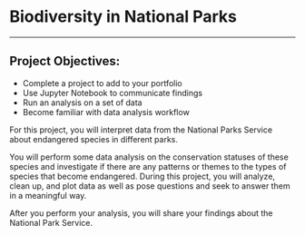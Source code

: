 # Biodiversity in National Parks
---
## Project Objectives:
- Complete a project to add to your portfolio
- Use Jupyter Notebook to communicate findings
- Run an analysis on a set of data
- Become familiar with data analysis workflow

For this project, you will interpret data from the National Parks Service about endangered species in different parks.

You will perform some data analysis on the conservation statuses of these species and investigate if there are any patterns or themes to the types of species that become endangered. During this project, you will analyze, clean up, and plot data as well as pose questions and seek to answer them in a meaningful way.

After you perform your analysis, you will share your findings about the National Park Service.



